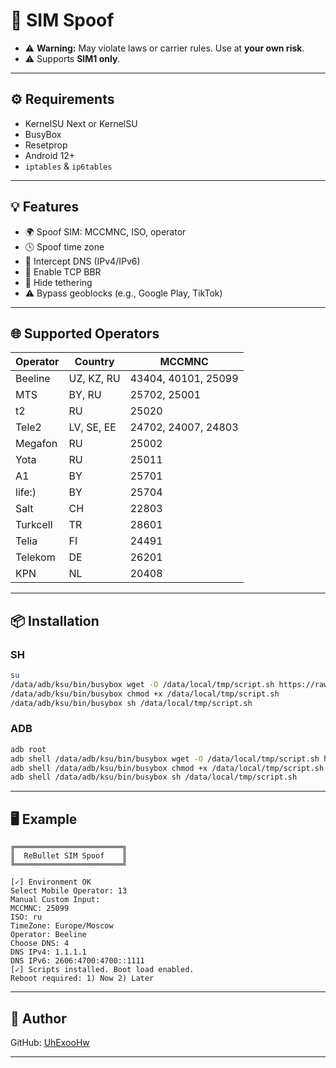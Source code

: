 # 🚀 SIM Spoof

* ⚠️ **Warning:** May violate laws or carrier rules. Use at **your own risk**.
* ⚠️ Supports **SIM1 only**.

---

## ⚙️ Requirements

* KernelSU Next or KernelSU
* BusyBox
* Resetprop
* Android 12+
* `iptables` & `ip6tables`

---

## 💡 Features

* 🌍 Spoof SIM: MCCMNC, ISO, operator
* 🕓 Spoof time zone
* 🔐 Intercept DNS (IPv4/IPv6)
* 🚀 Enable TCP BBR
* 📶 Hide tethering
* ⚠️ Bypass geoblocks (e.g., Google Play, TikTok)

---

## 🌐 Supported Operators

| Operator | Country    | MCCMNC              |
| -------- | ---------- | ------------------- |
| Beeline  | UZ, KZ, RU | 43404, 40101, 25099 |
| MTS      | BY, RU     | 25702, 25001        |
| t2       | RU         | 25020               |
| Tele2    | LV, SE, EE | 24702, 24007, 24803 |
| Megafon  | RU         | 25002               |
| Yota     | RU         | 25011               |
| A1       | BY         | 25701               |
| life:)   | BY         | 25704               |
| Salt     | CH         | 22803               |
| Turkcell | TR         | 28601               |
| Telia    | FI         | 24491               |
| Telekom  | DE         | 26201               |
| KPN      | NL         | 20408               |

---

## 📦 Installation

### SH

```bash
su
/data/adb/ksu/bin/busybox wget -O /data/local/tmp/script.sh https://raw.githubusercontent.com/UhExooHw/sim-spoof/main/data/local/tmp/script.sh
/data/adb/ksu/bin/busybox chmod +x /data/local/tmp/script.sh
/data/adb/ksu/bin/busybox sh /data/local/tmp/script.sh
```

### ADB

```bash
adb root
adb shell /data/adb/ksu/bin/busybox wget -O /data/local/tmp/script.sh https://raw.githubusercontent.com/UhExooHw/sim-spoof/main/data/local/tmp/script.sh
adb shell /data/adb/ksu/bin/busybox chmod +x /data/local/tmp/script.sh
adb shell /data/adb/ksu/bin/busybox sh /data/local/tmp/script.sh
```

---

## 🖥 Example

```
╔════════════════════════╗
║  ReBullet SIM Spoof    ║
╚════════════════════════╝

[✓] Environment OK
Select Mobile Operator: 13
Manual Custom Input:
MCCMNC: 25099
ISO: ru
TimeZone: Europe/Moscow
Operator: Beeline
Choose DNS: 4
DNS IPv4: 1.1.1.1
DNS IPv6: 2606:4700:4700::1111
[✓] Scripts installed. Boot load enabled.
Reboot required: 1) Now 2) Later
```

---

## 👤 Author

GitHub: [UhExooHw](https://github.com/UhExooHw)

---
